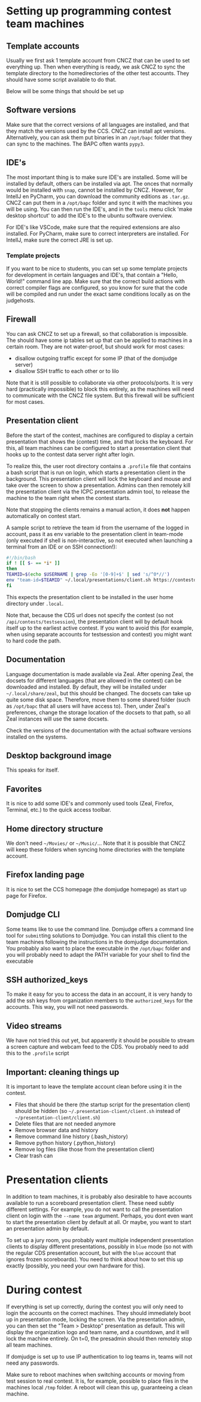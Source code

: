 # Setting up programming contest team machines

## Template accounts
Usually we first ask 1 template account from CNCZ that can be used to set everything up.
Then when everything is ready, we ask CNCZ to sync the template directory to the homedirectories of the other test accounts. They should have some script available to do that.

Below will be some things that should be set up

## Software versions
Make sure that the correct versions of all languages are installed, and that they match
the versions used by the CCS. CNCZ can install apt versions. Alternatively, you can ask them put binaries in an `/opt/bapc` folder that they can sync to the machines. The BAPC often wants `pypy3`.

## IDE's
The most important thing is to make sure IDE's are installed. Some will be installed by default, others can be installed via apt. The onces that normally would be installed with `snap`, cannot be installed by CNCZ. However, for IntelIJ en PyCharm, you can download the community editions as `.tar.gz`. CNCZ can put them in a `/opt/bapc` folder and sync it with the machines you will be using. You can then run the IDE's, and in the `tools` menu click 'make desktop shortcut' to add the IDE's to the ubuntu software overview.

For IDE's like VSCode, make sure that the required extensions are also installed. For PyCharm, make sure to correct interpreters are installed. For IntelIJ, make sure the correct JRE is set up.

### Template projects
If you want to be nice to students, you can set up some template projects for development in certain languages and IDE's, that contain a "Hello, World!" command line app. Make sure that the correct build actions with correct compiler flags are configured, so you know for sure that the code will be compiled and run under the exact same conditions locally as on the judgehosts.

## Firewall 
You can ask CNCZ to set up a firewall, so that collaboration is impossible. The should have some ip tables set up that can be applied to machines in a certain room. They are not water-proof, but should work for most cases:
- disallow outgoing traffic except for some IP (that of the domjudge server)
- disallow SSH traffic to each other or to lilo

Note that it is still possible to collaborate via other protocols/ports. It is very hard (practically impossible) to block this entirely, as the machines will need to communicate with the CNCZ file system. But this firewall will be sufficient for most cases.

## Presentation client
Before the start of the contest, machines are configured to display a certain presentation
that shows the (contest) time, and that locks the keyboard. For this, all team machines
can be configured to start a presentation client that hooks up to the contest data server 
right after login.

To realize this, the user root directory contains a `.profile` file 
that contains a bash script that is run on login, which starts a presentation client in
the background. This presentation client will lock the keyboard and mouse and take over 
the screen to show a presentation. Admins can then remotely kill the presentation client
via the ICPC presentation admin tool, to release the machine to the team right when the 
contest starts.

Note that stopping the clients remains a manual action, it does **not** happen automatically on contest start.

A sample script to retrieve the team id from the username of the logged in account, pass it as env variable to the presentation client in team-mode (only executed if shell is non-interactive, so not executed when launching a terminal from an IDE or on SSH connection!):

```bash
#!/bin/bash
if ! [[ $- == *i* ]]
then
TEAMID=$(echo $USERNAME | grep -Eo '[0-9]+$' | sed 's/^0*//')
env "team-id=$TEAMID" ~/.local/presentations/client.sh https://contestdata.thalia.nu presentation rbARdoIS --name team &
fi
```

This expects the presentation client to be installed in the user home directory under `.local`.

Note that, because the CDS url does not specify the contest (so not `/api/contests/testsession`), the presentation client will by default hook itself up to the earliest active contest. If you want to avoid this (for example, when using separate accounts for testsession and contest) you might want to hard code the path.

## Documentation 
Language documentation is made available via Zeal. After opening Zeal, the docsets for
different languages (that are allowed in the contest) can be downloaded and installed. By default, they will be installed under `~/.local/share/zeal`, but this should be changed. The docsets can take up quite some disk space. Therefore, move them to some shared folder (such as `/opt/bapc` that all users will have access to). Then, under Zeal's preferences, change the storage location of the docsets to that path, so all Zeal instances will use the same docsets.

Check the versions of the documentation with the actual software versions installed on
the systems.

## Desktop background image
This speaks for itself.

## Favorites
It is nice to add some IDE's and commonly used tools (Zeal, Firefox, Terminal, etc.)
to the quick access toolbar.

## Home directory structure
We don't need `~/Movies/` or `~/Music/`... Note that it is possible that CNCZ will keep these folders when syncing home directories with the template account.

## Firefox landing page
It is nice to set the CCS homepage (the domjudge homepage) as start up page for Firefox.

## Domjudge CLI
Some teams like to use the command line. Domjudge offers a command line tool for 
`submit`ting solutions to Domjudge. You can install this client to the team machines following the instructions in the domjudge documentation. You probably also want to place the executable in the `/opt/bapc` folder and you will probably need to adapt the PATH variable for your shell to find the executable

## SSH authorized_keys
To make it easy for you to access the data in an account, it is very handy to add the ssh keys from organization members to the `authorized_keys` for the accounts. This way, you will not need passwords.

## Video streams
We have not tried this out yet, but apparently it should be possible to stream a screen capture and webcam feed to the CDS. You probably need to add this to the `.profile` script

## Important: cleaning things up
It is important to leave the template account clean before using it in the contest.

- Files that should be there (the startup script for the presentation client) should be
hidden (so `~/.presentation-client/client.sh` instead of `~/presentation-client/client.sh`)
- Delete files that are not needed anymore
- Remove browser data and history
- Remove command line history (.bash_history)
- Remove python history (.python_history)
- Remove log files (like those from the presentation client)
- Clear trash can 


# Presentation clients
In addition to team machines, it is probably also desirable to have accounts available to run a scoreboard presentation client. These need subtly different settings. For example, you do not want to call the presentation client
on login with the `--name team` argument. Perhaps, you dont even want to start the presentation client by default at all. Or maybe, you want to start an presentation admin by default.

To set up a jury room, you probably want multiple independent presentation clients to display different presentations, possibly in `blue` mode (so not with the regular CDS presentation account, but with the `blue` account that ignores frozen scoreboards). You need to think about how to set this up exactly (possibly, you need your own hardware for this).

# During contest
If everything is set up correctly, during the contest you will only need to login the accounts on the correct machines. They should immediately boot up in presentation mode, locking the screen.
Via the presentation admin, you can then set the "Team > Desktop" presentation as default. This will display the organization logo and team name, and a countdown, and it will lock the machine entirely.
On t=0, the presadmin should then remotely stop all team machines. 

If domjudge is set up to use IP authentication to log teams in, teams will not need any passwords.

Make sure to reboot machines when switching accounts or moving from test session to real contest. It is, for example, possible to place files in the machines local `/tmp` folder. A reboot will clean this up, guaranteeing a clean machine.
